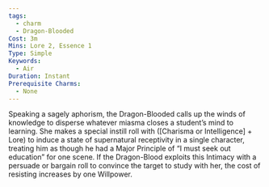 ```yaml
---
tags:
  - charm
  - Dragon-Blooded
Cost: 3m
Mins: Lore 2, Essence 1
Type: Simple
Keywords:
  - Air
Duration: Instant
Prerequisite Charms:
  - None
---
```

Speaking a sagely aphorism, the Dragon-Blooded calls up the winds of knowledge to disperse whatever miasma closes a student’s mind to learning. She makes a special instill roll with ([Charisma or Intelligence] + Lore) to induce a state of supernatural receptivity in a single character, treating him as though he had a Major Principle of “I must seek out education” for one scene. If the Dragon-Blood exploits this Intimacy with a persuade or bargain roll to convince the target to study with her, the cost of resisting increases by one Willpower.